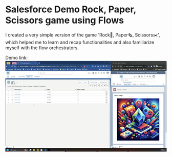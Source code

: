 # Salesforce Demo Rock, Paper, Scissors game using Flows

I created a very simple version of the game 'Rock🗻, Paper🗞, Scissors✂', which helped me to learn and recap functionalities and also familiarize myself with the flow orchestrators.

Demo link:
[![Demo Video](image.png)](https://www.loom.com/share/a5dfdce56d5f4b6da3bfb3f53816ebab?sid=04e877ec-79cf-4cbd-a537-9de2a040c8d2)

